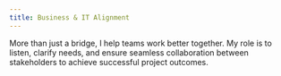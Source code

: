```yaml
---
title: Business & IT Alignment
---
```


More than just a bridge, I help teams work better together. My role is to listen, clarify needs, and ensure seamless collaboration between stakeholders to achieve successful project outcomes.